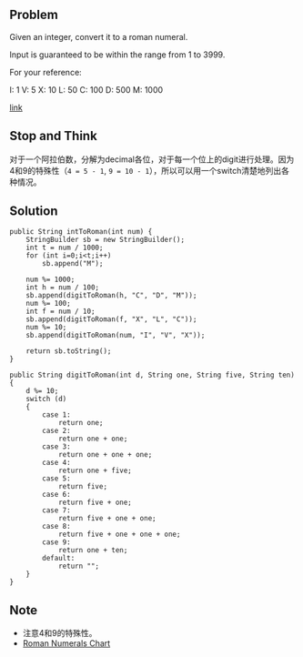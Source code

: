 ## Problem

Given an integer, convert it to a roman numeral.

Input is guaranteed to be within the range from 1 to 3999.

For your reference:

I: 1
V: 5
X: 10
L: 50
C: 100
D: 500
M: 1000

[link](http://leetcode.com/onlinejudge#question_12)

## Stop and Think

对于一个阿拉伯数，分解为decimal各位，对于每一个位上的digit进行处理。因为4和9的特殊性（`4 = 5 - 1`, `9 = 10 - 1`），所以可以用一个switch清楚地列出各种情况。

## Solution

	public String intToRoman(int num) {
        StringBuilder sb = new StringBuilder();
        int t = num / 1000;
        for (int i=0;i<t;i++)
            sb.append("M");

        num %= 1000;
        int h = num / 100;
        sb.append(digitToRoman(h, "C", "D", "M"));
        num %= 100;
        int f = num / 10;
        sb.append(digitToRoman(f, "X", "L", "C"));
        num %= 10;
        sb.append(digitToRoman(num, "I", "V", "X"));

        return sb.toString();
    }

    public String digitToRoman(int d, String one, String five, String ten)
    {
        d %= 10;
        switch (d)
        {
            case 1:
                return one;
            case 2:
                return one + one;
            case 3:
                return one + one + one;
            case 4:
                return one + five;
            case 5:
                return five;
            case 6:
                return five + one;
            case 7:
                return five + one + one;
            case 8: 
                return five + one + one + one;
            case 9:
                return one + ten;
            default:
                return "";
        }
    }

## Note

- 注意4和9的特殊性。
- [Roman Numerals Chart](http://literacy.kent.edu/Minigrants/Cinci/romanchart.htm)